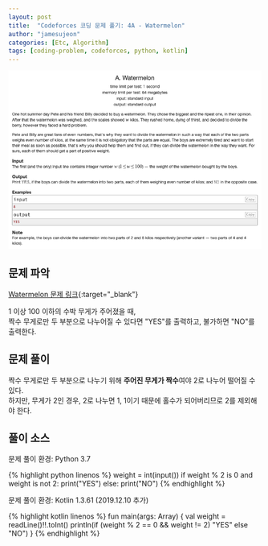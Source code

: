 ```yaml
---
layout: post
title:  "Codeforces 코딩 문제 풀기: 4A - Watermelon"
author: "jamesujeon"
categories: [Etc, Algorithm]
tags: [coding-problem, codeforces, python, kotlin]
---
```


![4A - Watermelon](assets/codeforces_4a_watermelon.png "4A - Watermelon")

## 문제 파악

[Watermelon 문제 링크](http://codeforces.com/contest/4/problem/A){:target="_blank"}

1 이상 100 이하의 수박 무게가 주어졌을 때,  
짝수 무게로만 두 부분으로 나누어질 수 있다면 "YES"를 출력하고, 불가하면 "NO"를 출력한다.

## 문제 풀이

짝수 무게로만 두 부분으로 나누기 위해 **주어진 무게가 짝수**여야 2로 나누어 떨어질 수 있다.  
하지만, 무게가 2인 경우, 2로 나누면 1, 1이기 때문에 홀수가 되어버리므로 2를 제외해야 한다.

## 풀이 소스

문제 풀이 환경: Python 3.7

{% highlight python linenos %}
weight = int(input())
if weight % 2 is 0 and weight is not 2:
  print("YES")
else:
  print("NO")
{% endhighlight %}

문제 풀이 환경: Kotlin 1.3.61 (2019.12.10 추가)

{% highlight kotlin linenos %}
fun main(args: Array<String>) {
    val weight = readLine()!!.toInt()
    println(if (weight % 2 == 0 && weight != 2) "YES" else "NO")
}
{% endhighlight %}
